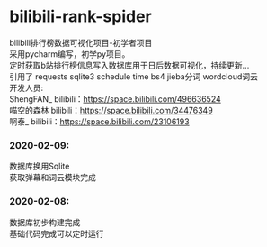# bilibili-rank-spider
bilibili排行榜数据可视化项目-初学者项目  
采用pycharm编写，初学py项目。  
定时获取b站排行榜信息写入数据库用于日后数据可视化，持续更新...  
引用了 requests sqlite3 schedule time bs4 jieba分词 wordcloud词云  
开发人员:  
ShengFAN_ bilibili：https://space.bilibili.com/496636524  
喵空的森林 bilibili：https://space.bilibili.com/34476349  
啊泰_ bilibili：https://space.bilibili.com/23106193  

### 2020-02-09:  
  数据库换用Sqlite  
  获取弹幕和词云模块完成  


### 2020-02-08:  
  数据库初步构建完成   
  基础代码完成可以定时运行  
